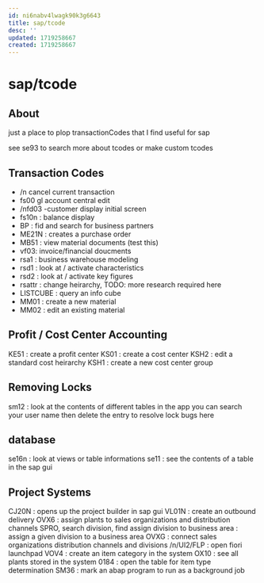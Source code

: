 ```yaml
---
id: ni6nabv4lwagk90k3g6643
title: sap/tcode
desc: ''
updated: 1719258667
created: 1719258667
---
```

# sap/tcode

## About

just a place to plop transactionCodes that I find useful for sap

see se93 to search more about tcodes or make custom tcodes


## Transaction Codes

- /n cancel current transaction
-  fs00 gl account central edit
- /nfd03 -customer display initial screen
- fs10n : balance display
- BP : fid and search for business partners
- ME21N : creates a purchase order
- MB51 : view material documents (test this)
- vf03: invoice/financial doucments
- rsa1 : business warehouse modeling
- rsd1 : look at / activate characteristics
- rsd2 : look at / activate key figures
- rsattr : change heirarchy, TODO: more research required here
- LISTCUBE : query an info cube
- MM01 : create a new material
- MM02 : edit an existing material

## Profit / Cost Center Accounting

KE51 : create a profit center
KS01 : create a cost center
KSH2 : edit a standard cost heirarchy
KSH1 : create a new cost center group


## Removing Locks

sm12 : look at the contents of different tables in the app
       you can search your user name then delete the entry
       to resolve lock bugs here

## database

se16n : look at views or table informations
se11 : see the contents of a table in the sap gui

## Project Systems

CJ20N : opens up the project builder in sap gui
VL01N : create an outbound delivery
OVX6 : assign plants to sales organizations and distribution channels
SPRO, search division, find assign division to business area : assign a given division to a business area
OVXG : connect sales organizations distribution channels and divisions
/n/UI2/FLP : open fiori launchpad
VOV4 : create an item category in the system
OX10 : see all plants stored in the system
0184 : open the table for item type determination
SM36 : mark an abap program to run as a background job

